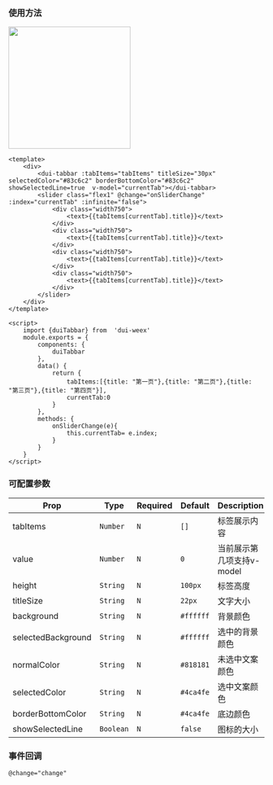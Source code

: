 
### 使用方法
<img   src="https://duxiangguo.github.io/dui-weex/zh-cn/image/dui-tabbar.gif" width="240"/>

```vue
<template>
    <div>
        <dui-tabbar :tabItems="tabItems" titleSize="30px" selectedColor="#83c6c2" borderBottomColor="#83c6c2"	showSelectedLine=true  v-model="currentTab"></dui-tabbar>
        <slider class="flex1" @change="onSliderChange" :index="currentTab" :infinite="false">
            <div class="width750">
                <text>{{tabItems[currentTab].title}}</text>
            </div>
            <div class="width750">
                <text>{{tabItems[currentTab].title}}</text>
            </div>
            <div class="width750">
                <text>{{tabItems[currentTab].title}}</text>
            </div>
            <div class="width750">
                <text>{{tabItems[currentTab].title}}</text>
            </div>
        </slider>
    </div>
</template>

<script>
    import {duiTabbar} from  'dui-weex'
    module.exports = {
        components: {
            duiTabbar
        },
        data() {
            return {
                tabItems:[{title: "第一页"},{title: "第二页"},{title: "第三页"},{title: "第四页"}],
                currentTab:0
            }
        },
        methods: {
            onSliderChange(e){
                this.currentTab= e.index;
            }
        }
    }
</script>
```
### 可配置参数

| Prop | Type | Required | Default | Description |
|-------------|------------|--------|-----|-----|
| tabItems| `Number` |`N`| `[]` |标签展示内容|
| value | `Number` |`N`| `0` | 当前展示第几项支持v-model|
| height | `String` |`N`| `100px` | 标签高度|
|titleSize | `String` |`N`| `22px` | 文字大小|
|background | `String` |`N`| `#ffffff` | 背景颜色|
|selectedBackground | `String` |`N`| `#ffffff` | 选中的背景颜色|
|normalColor | `String` |`N`| `#818181` | 未选中文案颜色|
|selectedColor | `String` |`N`| `#4ca4fe` |选中文案颜色|
|borderBottomColor | `String` |`N`| `#4ca4fe` | 底边颜色|
|showSelectedLine | `Boolean` |`N`| `false` | 图标的大小|

### 事件回调


```
@change="change"  
```
